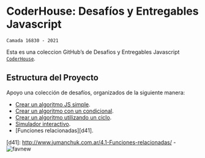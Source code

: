 # CoderHouse: Desafíos y Entregables Javascript

`Camada 16830 - 2021`

Esta es una coleccion GitHub’s de Desafios y Entregables Javascript [`CoderHouse`][coder].

## Estructura del Proyecto

Apoyo una colección de desafíos, organizados de la siguiente manera:

- [Crear un algoritmo JS simple][d1].
- [Crear un algoritmo con un condicional][d2].
- [Crear un algoritmo utilizando un ciclo][d3].
- [Simulador interactivo][d4].
- [Funciones relacionadas][d41].

[coder]: https://www.coderhouse.com/
[d1]:    http://www.jumanchuk.com.ar/1.-Crear-un-algoritmo-JS-simple/
[d2]:    http://www.jumanchuk.com.ar/2.-Crear-un-algoritmo-con-un-condicional/
[d3]:    http://www.jumanchuk.com.ar/3.-Crear-un-algoritmo-utilizando-un-ciclo/
[d4]:    http://www.jumanchuk.com.ar/4.-Simulador-interactivo/
[d41]:   http://www.jumanchuk.com.ar/4.1-Funciones-relacionadas/ - ![favnew](http://www.jumanchuk.com.ar/4.-Simulador-interactivo/img/favicon-32x32.png)

